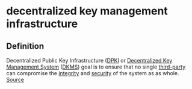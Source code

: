 # decentralized key management infrastructure
## Definition
Decentralized Public Key Infrastructure ([DPKI](https://ldapwiki.com/wiki/DPKI) or [Decentralized Key Management System](https://ldapwiki.com/wiki/Decentralized%20Key%20Management%20System) ([DKMS](https://ldapwiki.com/wiki/DKMS)) goal is to ensure that no single [third-party](https://ldapwiki.com/wiki/Third-party) can compromise the [integrity](https://ldapwiki.com/wiki/Integrity) and [security](https://ldapwiki.com/wiki/Security) of the system as as whole.  
[Source](https://ldapwiki.com/wiki/Decentralized%20Public%20Key%20Infrastructure)